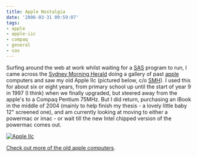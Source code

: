 ```yaml
---
title: Apple Nostalgia
date: '2006-03-31 09:59:07'
tags:
- apple
- apple-iic
- compaq
- general
- sas
---
```


Surfing around the web at work whilst waiting for a <a href="http://www.sas.com/">SAS</a> program to run, I came across the <a href="http://smh.com.au">Sydney Morning Herald</a> doing a gallery of past <a href="http://apple.com/au/">apple</a> computers and saw my old Apple IIc (pictured below, c/o <a href="http://smh.com.au">SMH</a>). I used this for about six or eight years, from primary school up until the start of year 9 in 1997 (I think) when we finally upgraded, but steered away from the apple's to a Compaq Pentium 75MHz. But I did return, purchasing an iBook in the middle of 2004 (mainly to help finish my thesis - a lovely little baby 12" screened one), and am currently looking at moving to either a powermac or imac - or wait till the new Intel chipped version of the powermac comes out.

<a href="http://smh.com.au/ftimages/2006/03/30/1143441265251.html"><img alt="Apple IIc" title="Apple IIc" src="http://smh.com.au/ffximage/2006/03/30/apple_111c_gallery__470x334.jpg" /></a>

<a href="http://smh.com.au/ftimages/2006/03/30/1143441265251.html">Check out more of the old apple computers</a>.
